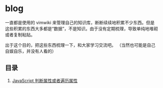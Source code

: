 # blog

一直都是使用的 vimwiki 来管理自己的知识库，断断续续地积累不少东西。但是这些积累的东西大多都是“数据”，不是知识。由于没有定期梳理，导致单纯地堆砌或者复制粘贴。

出于这个目的，把这些东西梳理一下，和大家学习交流吧。
（当然也可能是自己自娱自乐，并没有人看的）

## 目录

1. [JavaScript 判断属性或者遍历属性](https://github.com/22earth/blog/issues/1)
